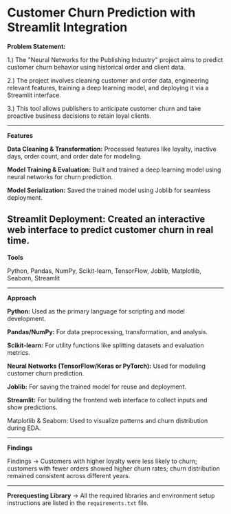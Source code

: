# **Customer Churn Prediction with Streamlit Integration**

**Problem Statement:**

1.) The "Neural Networks for the Publishing Industry" project aims to predict customer churn behavior using historical order and client data.

2.) The project involves cleaning customer and order data, engineering relevant features, training a deep learning model, and deploying it via a Streamlit interface.

3.) This tool allows publishers to anticipate customer churn and take proactive business decisions to retain loyal clients.

----

**Features**

**Data Cleaning & Transformation:** Processed features like loyalty, inactive days, order count, and order date for modeling.

**Model Training & Evaluation:** Built and trained a deep learning model using neural networks for churn prediction.

**Model Serialization:** Saved the trained model using Joblib for seamless deployment.

**Streamlit Deployment:** Created an interactive web interface to predict customer churn in real time.
---

**Tools**

Python, Pandas, NumPy, Scikit-learn, TensorFlow, Joblib, Matplotlib, Seaborn, Streamlit

---

**Approach**

**Python:** Used as the primary language for scripting and model development.

**Pandas/NumPy:** For data preprocessing, transformation, and analysis.

**Scikit-learn:** For utility functions like splitting datasets and evaluation metrics.

**Neural Networks (TensorFlow/Keras or PyTorch):** Used for modeling customer churn prediction.

**Joblib:** For saving the trained model for reuse and deployment.

**Streamlit:** For building the frontend web interface to collect inputs and show predictions.

Matplotlib & Seaborn: Used to visualize patterns and churn distribution during EDA.

---

**Findings**

Findings → Customers with higher loyalty were less likely to churn; customers with fewer orders showed higher churn rates; churn distribution remained consistent across different years.

----

**Prerequesting Library**
→ All the required libraries and environment setup instructions are listed in the `requirements.txt` file.


